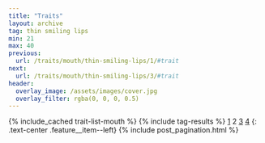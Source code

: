 ```yaml
---
title: "Traits"
layout: archive
tag: thin smiling lips
min: 21
max: 40
previous:
  url: /traits/mouth/thin-smiling-lips/1/#trait
next:
  url: /traits/mouth/thin-smiling-lips/3/#trait
header:
  overlay_image: /assets/images/cover.jpg
  overlay_filter: rgba(0, 0, 0, 0.5)
---
```

{% include_cached trait-list-mouth %}
{% include tag-results %}
[1](/traits/mouth/thin-smiling-lips/1/#trait) 2 [3](/traits/mouth/thin-smiling-lips/3/#trait) [4](/traits/mouth/thin-smiling-lips/4/#trait) 
{: .text-center .feature__item--left}
{% include post_pagination.html %}
